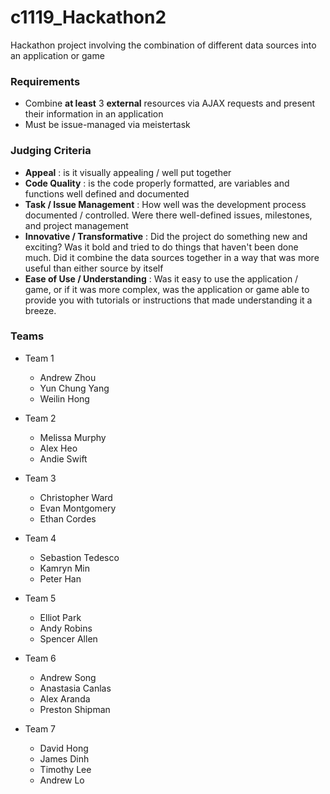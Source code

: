 # c1119_Hackathon2

Hackathon project involving the combination of different data sources into an application or game

### Requirements
- Combine **at least** 3 **external** resources via AJAX requests and present their information in an application
- Must be issue-managed via meistertask 

### Judging Criteria
- **Appeal** : is it visually appealing / well put together
- **Code Quality** : is the code properly formatted, are variables and functions well defined and documented
- **Task / Issue Management** : How well was the development process documented / controlled.  Were there well-defined issues, milestones, and project management
- **Innovative / Transformative** : Did the project do something new and exciting?  Was it bold and tried to do things that haven't been done much.  Did it combine the data sources together in a way that was more useful than either source by itself
- **Ease of Use / Understanding** : Was it easy to use the application / game, or if it was more complex, was the application or game able to provide you with tutorials or instructions that made understanding it a breeze.

### Teams
- Team 1
  - Andrew Zhou
  - Yun Chung Yang
  - Weilin Hong
  
- Team 2
  - Melissa Murphy
  - Alex Heo
  - Andie Swift

- Team 3
  - Christopher Ward
  - Evan Montgomery
  - Ethan Cordes

- Team 4
  - Sebastion Tedesco
  - Kamryn Min
  - Peter Han

- Team 5
  - Elliot Park
  - Andy Robins
  - Spencer Allen
  
- Team 6
  - Andrew Song
  - Anastasia Canlas
  - Alex Aranda
  - Preston Shipman

- Team 7
  - David Hong
  - James Dinh
  - Timothy Lee
  - Andrew Lo

